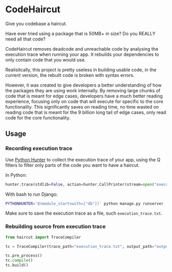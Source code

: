 # CodeHaircut

Give you codebase a haircut.

Have ever tried using a package that is 50MB+ in size? Do you REALLY need all that code?

CodeHaircut removes deadcode and unreachable code by analysing the execution trace when running your app. It rebuilds your dependencies to only contain code that you would use.

Realisitcally, this project is pretty useless in building usable code, in the current version, the rebuilt code is broken with syntax errors.

However, it was created to give developers a better understanding of how the packages they are using work internally. By removing large chunks of code that is meant for edge cases, developers have a much better reading experience, focusing only on code that will execute for specific to the core functionality. This significantly saves on reading time, no time wasted on reading code that is meant for the 9 billion long tail of edge cases, only read code for the core functionality.

## Usage

### Recording execution trace

Use [Python Hunter](https://github.com/ionelmc/python-hunter) to collect the execution trace of your app, using the Q filters to filter only parts of the code you want to have a haircut.

In Python:

```python
hunter.trace(stdlib=False, action=hunter.CallPrinter(stream=open("execution_trace.txt", "w"))
```

With bash to run Django:

```bash
PYTHONHUNTER='Q(module_startswith=["db"])' python manage.py runserver --noreload --nothreading
```

Make sure to save the execution trace as a file, such `execution_trace.txt`.

### Rebuilding source from execution trace

```python
from haircut import TraceCompiler

tc = TraceCompiler(trace_path="execution_trace.txt", output_path="output")

tc.pre_process()
tc.compile()
tc.build()
```

